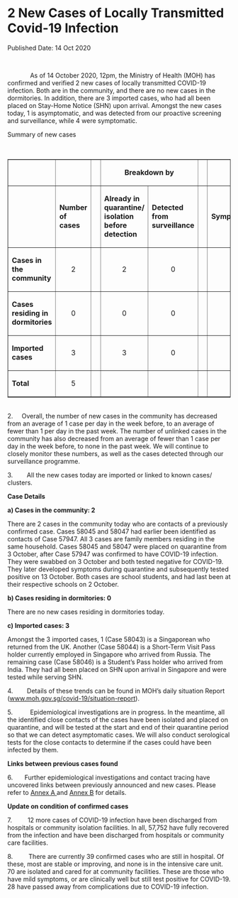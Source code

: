 <html>
    <meta http-equiv="Content-Type" content="text/html; charset=utf-8"/>
    <meta charset="utf-8"/>
    <title>2 New Cases of Locally Transmitted  Covid-19 Infection </title>
    <body><h1>2 New Cases of Locally Transmitted  Covid-19 Infection </h1>
    <p>Published Date: 14 Oct 2020</p> <p>&nbsp;</p><p>&nbsp; &nbsp; &nbsp; &nbsp; &nbsp; &nbsp; &nbsp;As of 14 October 2020, 12pm, the Ministry of Health (MOH) has confirmed and verified 2 new cases of locally transmitted COVID-19 infection. Both are in the community, and there are no new cases in the dormitories. In addition, there are 3 imported cases, who had all been placed on Stay-Home Notice (SHN) upon arrival. Amongst the new cases today, 1 is asymptomatic, and was detected from our proactive screening and surveillance, while 4 were symptomatic.&nbsp;</p> <p>Summary of new cases</p><br><table border="1" cellspacing="0" cellpadding="0" width="605"> <tbody><tr> <td width="129"> <p align="right">&nbsp;</p> </td> <td width="60"> <p>&nbsp;</p> </td> <td width="16" valign="top"> <p>&nbsp;</p> </td> <td width="192" colspan="2"> <p align="center"><strong>Breakdown by</strong></p> </td> <td width="16" valign="top"> <p>&nbsp;</p> </td> <td width="192" colspan="2"> <p align="center"><strong>Breakdown by</strong></p> </td> </tr> <tr> <td width="129"> <p align="right">&nbsp;</p> </td> <td width="60"> <p><strong>Number of cases</strong></p> </td> <td width="16" valign="top"> <p>&nbsp;</p> </td> <td width="96"> <p><strong>Already in quarantine/ isolation before detection</strong></p> </td> <td width="96"> <p><strong>Detected from surveillance</strong></p> </td> <td width="16" valign="top"> <p>&nbsp;</p> </td> <td width="96"> <p><strong>Symptomatic</strong></p> </td> <td width="96"> <p><strong>Asymptomatic</strong></p> </td> </tr> <tr> <td width="129"> <p><strong>Cases in the community</strong></p> </td> <td width="60"> <p align="center">2</p> </td> <td width="16" valign="top"> <p align="center">&nbsp;</p> </td> <td width="96"> <p align="center">2</p> </td> <td width="96"> <p align="center">0</p> </td> <td width="16" valign="top"> <p align="center">&nbsp;</p> </td> <td width="96"> <p align="center">2</p> </td> <td width="96"> <p align="center">0</p> </td> </tr> <tr> <td width="129"> <p><strong>Cases residing in dormitories</strong></p> </td> <td width="60"> <p align="center">0</p> </td> <td width="16" valign="top"> <p align="center">&nbsp;</p> </td> <td width="96"> <p align="center">0</p> </td> <td width="96"> <p align="center">0</p> </td> <td width="16" valign="top"> <p align="center">&nbsp;</p> </td> <td width="96"> <p align="center">0</p> </td> <td width="96"> <p align="center">0</p> </td> </tr> <tr> <td width="129"> <p><strong>Imported cases</strong></p> </td> <td width="60"> <p align="center">3</p> </td> <td width="16" valign="top"> <p align="center">&nbsp;</p> </td> <td width="96"> <p align="center">3</p> </td> <td width="96"> <p align="center">0</p> </td> <td width="16" valign="top"> <p align="center">&nbsp;</p> </td> <td width="96"> <p align="center">2</p> </td> <td width="96"> <p align="center">1</p> </td> </tr> <tr> <td width="129"> <p><strong>Total</strong></p> </td> <td width="60"> <p align="center">5</p> </td> <td width="16" valign="top"> <p align="center">&nbsp;</p> </td> <td width="96"> <p align="center">&nbsp;</p> </td> <td width="96"> <p align="center">&nbsp;</p> </td> <td width="16" valign="top"> <p align="center">&nbsp;</p> </td> <td width="96"> <p align="center">&nbsp;</p> </td> <td width="96"> <p align="center">&nbsp;</p> </td> </tr> </tbody></table><p><br>2.&nbsp; &nbsp; &nbsp;Overall, the number of new cases in the community has decreased from an average of 1 case per day in the week before, to an average of fewer than 1 per day in the past week. The number of unlinked cases in the community has also decreased from an average of fewer than 1 case per day in the week before, to none in the past week.&nbsp;We will continue to closely monitor these numbers, as well as the cases detected through our surveillance programme.</p><p>3.&nbsp; &nbsp; &nbsp; &nbsp; All the new cases today are imported or linked to known cases/ clusters.</p><p><strong></strong><strong>Case Details</strong></p><p><strong>a) Cases in the community: 2</strong></p><p>There are 2 cases in the community today who are contacts of a previously confirmed case. Cases 58045 and 58047 had earlier been identified as contacts of Case 57947. All 3 cases are family members residing in the same household. Cases 58045 and 58047 were placed on quarantine from 3 October, after Case 57947 was confirmed to have COVID-19 infection. They were swabbed on 3 October and both tested negative for COVID-19. They later developed symptoms during quarantine and subsequently tested positive on 13 October. Both cases are school students, and had last been at their respective schools on 2 October.&nbsp;</p><p><strong>b) Cases residing in dormitories: 0</strong></p><p>There are no new cases residing in dormitories today.</p><p><strong>c) Imported cases: 3</strong></p><p>Amongst the 3 imported cases, 1 (Case 58043) is a Singaporean who returned from the UK. Another (Case 58044) is a Short-Term Visit Pass holder currently employed in Singapore who arrived from Russia. The remaining case (Case 58046) is a Student’s Pass holder who arrived from India. They had all been placed on SHN upon arrival in Singapore and were tested while serving SHN.</p><p>4.&nbsp; &nbsp; &nbsp; &nbsp; Details of these trends can be found in MOH’s daily situation Report (<a href="http://www.moh.gov.sg/covid-19/situation-report">www.moh.gov.sg/covid-19/situation-report</a>).</p><p>5.&nbsp; &nbsp; &nbsp; &nbsp; &nbsp; Epidemiological investigations are in progress. In the meantime, all the identified close contacts of the cases have been isolated and placed on quarantine, and will be tested at the start and end of their quarantine period so that we can detect asymptomatic cases. We will also conduct serological tests for the close contacts to determine if the cases could have been infected by them.</p><p><strong>Links between previous cases found</strong></p><p>6.<b>&nbsp; &nbsp; &nbsp; &nbsp;&nbsp;</b>Further epidemiological investigations and contact tracing have uncovered links between previously announced and new cases. Please refer to <u><a href="/docs/librariesprovider5/default-document-library/annex-a-(14-oct).pdf?sfvrsn=33aabd7_0" title="Annex A ">Annex A </a></u> and&nbsp;<a href="/docs/librariesprovider5/default-document-library/annex-b-(14-oct).pdf?sfvrsn=4a55a1f_0"><u>Annex B</u></a> for details.</p><p><strong></strong><strong>Update on condition of confirmed cases</strong></p><p>7.&nbsp; &nbsp; &nbsp; &nbsp; &nbsp;12 more cases of COVID-19 infection have been discharged from hospitals or community isolation facilities. In all, 57,752 have fully recovered from the infection and have been discharged from hospitals or community care facilities.</p><p>8.&nbsp; &nbsp; &nbsp; &nbsp; &nbsp;There are currently 39 confirmed cases who are still in hospital. Of these, most are stable or improving, and none is in the intensive care unit. 70 are isolated and cared for at community facilities. These are those who have mild symptoms, or are clinically well but still test positive for COVID-19. 28 have passed away from complications due to COVID-19 infection.</p> <br></body>
</html>